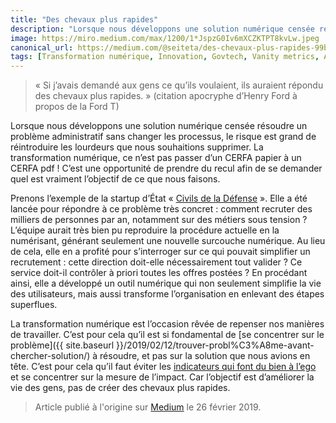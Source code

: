 ```yaml
---
title: "Des chevaux plus rapides"
description: "Lorsque nous développons une solution numérique censée résoudre un problème administratif sans changer les processus, le risque est"
image: https://miro.medium.com/max/1200/1*JspzG0Iv6mXCZKTPT8kvLw.jpeg
canonical_url: https://medium.com/@seiteta/des-chevaux-plus-rapides-99b7aa686dd8
tags: [Transformation numérique, Innovation, Govtech, Vanity metrics, Administration]
---
```


> « Si j’avais demandé aux gens ce qu’ils voulaient, ils auraient répondu des chevaux plus rapides. » (citation apocryphe d’Henry Ford à propos de la Ford T)

Lorsque nous développons une solution numérique censée résoudre un problème administratif sans changer les processus, le risque est grand de réintroduire les lourdeurs que nous souhaitions supprimer. La transformation numérique, ce n’est pas passer d’un CERFA papier à un CERFA pdf ! C’est une opportunité de prendre du recul afin de se demander quel est vraiment l’objectif de ce que nous faisons.

Prenons l’exemple de la startup d’État « [Civils de la Défense](https://civilsdeladefense.fabnum.fr/) ». Elle a été lancée pour répondre à ce problème très concret : comment recruter des milliers de personnes par an, notamment sur des métiers sous tension ? L’équipe aurait très bien pu reproduire la procédure actuelle en la numérisant, générant seulement une nouvelle surcouche numérique. Au lieu de cela, elle en a profité pour s’interroger sur ce qui pouvait simplifier un recrutement : cette direction doit-elle nécessairement tout valider ? Ce service doit-il contrôler à priori toutes les offres postées ? En procédant ainsi, elle a développé un outil numérique qui non seulement simplifie la vie des utilisateurs, mais aussi transforme l’organisation en enlevant des étapes superflues.

La transformation numérique est l’occasion rêvée de repenser nos manières de travailler. C’est pour cela qu’il est si fondamental de [se concentrer sur le problème]({{ site.baseurl }}/2019/02/12/trouver-probl%C3%A8me-avant-chercher-solution/) à résoudre, et pas sur la solution que nous avions en tête. C’est pour cela qu’il faut éviter les [indicateurs qui font du bien à l’ego](http://lucyinthescrum.com/novanitymetrics/) et se concentrer sur la mesure de l’impact. Car l’objectif est d’améliorer la vie des gens, pas de créer des chevaux plus rapides.

> Article publié à l'origine sur [Medium](https://medium.com/@seiteta/des-chevaux-plus-rapides-99b7aa686dd8) le 26 février 2019.
